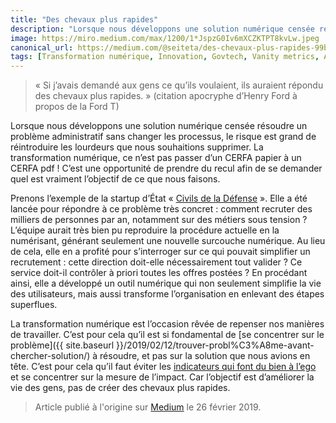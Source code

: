 ```yaml
---
title: "Des chevaux plus rapides"
description: "Lorsque nous développons une solution numérique censée résoudre un problème administratif sans changer les processus, le risque est"
image: https://miro.medium.com/max/1200/1*JspzG0Iv6mXCZKTPT8kvLw.jpeg
canonical_url: https://medium.com/@seiteta/des-chevaux-plus-rapides-99b7aa686dd8
tags: [Transformation numérique, Innovation, Govtech, Vanity metrics, Administration]
---
```


> « Si j’avais demandé aux gens ce qu’ils voulaient, ils auraient répondu des chevaux plus rapides. » (citation apocryphe d’Henry Ford à propos de la Ford T)

Lorsque nous développons une solution numérique censée résoudre un problème administratif sans changer les processus, le risque est grand de réintroduire les lourdeurs que nous souhaitions supprimer. La transformation numérique, ce n’est pas passer d’un CERFA papier à un CERFA pdf ! C’est une opportunité de prendre du recul afin de se demander quel est vraiment l’objectif de ce que nous faisons.

Prenons l’exemple de la startup d’État « [Civils de la Défense](https://civilsdeladefense.fabnum.fr/) ». Elle a été lancée pour répondre à ce problème très concret : comment recruter des milliers de personnes par an, notamment sur des métiers sous tension ? L’équipe aurait très bien pu reproduire la procédure actuelle en la numérisant, générant seulement une nouvelle surcouche numérique. Au lieu de cela, elle en a profité pour s’interroger sur ce qui pouvait simplifier un recrutement : cette direction doit-elle nécessairement tout valider ? Ce service doit-il contrôler à priori toutes les offres postées ? En procédant ainsi, elle a développé un outil numérique qui non seulement simplifie la vie des utilisateurs, mais aussi transforme l’organisation en enlevant des étapes superflues.

La transformation numérique est l’occasion rêvée de repenser nos manières de travailler. C’est pour cela qu’il est si fondamental de [se concentrer sur le problème]({{ site.baseurl }}/2019/02/12/trouver-probl%C3%A8me-avant-chercher-solution/) à résoudre, et pas sur la solution que nous avions en tête. C’est pour cela qu’il faut éviter les [indicateurs qui font du bien à l’ego](http://lucyinthescrum.com/novanitymetrics/) et se concentrer sur la mesure de l’impact. Car l’objectif est d’améliorer la vie des gens, pas de créer des chevaux plus rapides.

> Article publié à l'origine sur [Medium](https://medium.com/@seiteta/des-chevaux-plus-rapides-99b7aa686dd8) le 26 février 2019.
